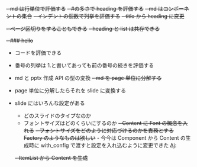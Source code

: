 ~~- md は行単位で評価する~~
~~- #の多さで heading を評価する~~
~~- md はコンポーネントの集合~~
~~- インデントの個数で列挙を評価する~~
~~- title から heading に変更~~

~~- ページ区切りをすることもできる~~
~~- heading と list は共存できる~~

~~- ### hello~~

- コードを評価できる
- 番号の列挙は 1.と書いてあっても前の番号の続きを評価する
- md と pptx 作成 API の型の変換
  ~~- md を page 単位に分解する~~
- page 単位に分解したらそれを slide に変換する
- slide にはいろんな設定がある

  - どのスライドのタイプなのか
  - フォントサイズはどのくらいにするのか
    ~~- Content に Font の概念を入れる~~
    ~~- フォントサイズをどのように対応づけるのかを責務とする Factory のようなものは欲しい~~ - 今今は Component から Content の生成時に with_config で渡すと設定を入れ込むように変更できた ∆j:

  ~~- ItemList から Content を生成~~
